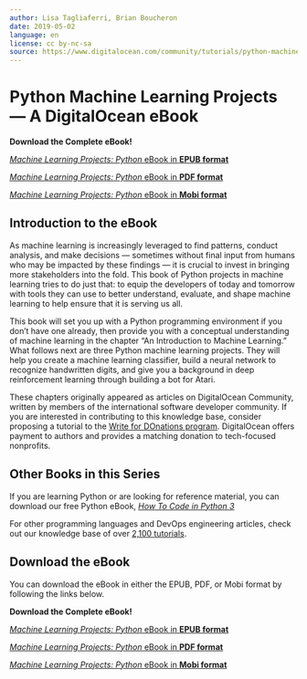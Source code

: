 ```yaml
---
author: Lisa Tagliaferri, Brian Boucheron
date: 2019-05-02
language: en
license: cc by-nc-sa
source: https://www.digitalocean.com/community/tutorials/python-machine-learning-projects-a-digitalocean-ebook
---
```


# Python Machine Learning Projects — A DigitalOcean eBook

 **Download the Complete eBook!**

[_Machine Learning Projects: Python_ eBook in **EPUB format**](https://do.co/py-ml-book-epub)

[_Machine Learning Projects: Python_ eBook in **PDF format**](https://do.co/py-ml-book-pdf)

[_Machine Learning Projects: Python_ eBook in **Mobi format**](https://do.co/py-ml-book-mobi)

## Introduction to the eBook

As machine learning is increasingly leveraged to find patterns, conduct analysis, and make decisions — sometimes without final input from humans who may be impacted by these findings&nbsp;— it is crucial to invest in bringing more stakeholders into the fold. This book of Python projects in machine learning tries to do just that: to equip the developers of today and tomorrow with tools they can use to better understand, evaluate, and shape machine learning to help ensure that it is serving us all.

This book will set you up with a Python programming environment if you don’t have one already, then provide you with a conceptual understanding of machine learning in the chapter “An Introduction to Machine Learning.” What follows next are three Python machine learning projects. They will help you create a machine learning classifier, build a neural network to recognize handwritten digits, and give you a background in deep reinforcement learning through building a bot for Atari.

These chapters originally appeared as articles on DigitalOcean Community, written by members of the international software developer community. If you are interested in contributing to this knowledge base, consider proposing a tutorial to the [Write for DOnations program](https://do.co/w4do). DigitalOcean offers payment to authors and provides a matching donation to tech-focused nonprofits.

## Other Books in this Series

If you are learning Python or are looking for reference material, you can download our free Python eBook, _[How To Code in Python 3](https://do.co/python-book)_

For other programming languages and DevOps engineering articles, check out our knowledge base of over [2,100 tutorials](https://do.co/tutorials).

## Download the eBook

You can download the eBook in either the EPUB, PDF, or Mobi format by following the links below.

**Download the Complete eBook!**

[_Machine Learning Projects: Python_ eBook in **EPUB format**](https://do.co/py-ml-book-epub)

[_Machine Learning Projects: Python_ eBook in **PDF format**](https://do.co/py-ml-book-pdf)

[_Machine Learning Projects: Python_ eBook in **Mobi format**](https://do.co/py-ml-book-mobi)
